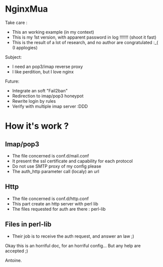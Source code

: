 # NginxMua

Take care :
  * This an working example (in my context)
  * This is my 1st version, with apparent password in log !!!!!!! (shoot it fast)
  * This is the result of a lot of research, and no author are congratulated :_(  (I applogies)

Subject:
  * I need an pop3/imap reverse proxy
  * I like perdition, but I love nginx

Future:
  * Integrate an soft "Fail2ban"
  * Redirection to imap/pop3 honeypot
  * Rewrite login by rules
  * Verify with multiple imap server :DDD

# How it's work ?
## Imap/pop3
  * The file concerned is conf.d/mail.conf
  * It present the ssl certificate and capability for each protocol
  * Do not use SMTP proxy of my config please
  * The auth_http parameter call (localy) an url 

## Http
  * The file concerned is conf.d/http.conf
  * This part create an http server with perl lib
  * The files requested for auth are there : perl-lib

## Files in perl-lib
  * Their job is to receive the auth request, and answer an law ;)


Okay this is an horriful doc, for an horriful config...
But any help are accepted ;)


Antoine.
